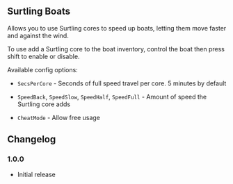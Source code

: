 ## Surtling Boats
Allows you to use Surtling cores to speed up boats, letting them move faster and against the wind.

To use add a Surtling core to the boat inventory, control the boat then press shift to enable or disable.

Available config options:

* `SecsPerCore` - Seconds of full speed travel per core. 5 minutes by default

* `SpeedBack`, `SpeedSlow`, `SpeedHalf`, `SpeedFull` - Amount of speed the Surtling core adds

* `CheatMode` - Allow free usage

## Changelog

### 1.0.0

- Initial release